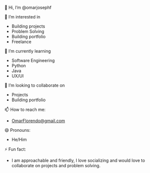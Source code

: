 👋 Hi, I’m @omarjosephf

👀 I’m interested in
- Building projects
- Problem Solving
- Building portfolio
- Freelance
  
🌱 I’m currently learning
- Software Engineering
- Python
- Java
- UX/UI 

💞️ I’m looking to collaborate on
- Projects
- Building portfolio
  
📫 How to reach me:
- OmarFlorendo@gmail.com

😄 Pronouns:
- He/Him
  
⚡ Fun fact: 
- I am approachable and friendly, I love socializing and would love to collaborate on projects and problem solving.

<!---
omarjosephf/omarjosephf is a ✨ special ✨ repository because its `README.md` (this file) appears on your GitHub profile.
You can click the Preview link to take a look at your changes.
--->
